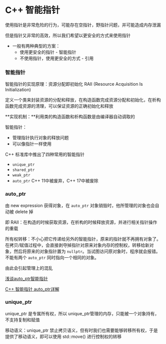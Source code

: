 # C++ 智能指针

使用指针是非常危险的行为，可能存在空指针，野指针问题，并可能造成内存泄漏

但是指针又非常的高效，所以我们希望以更安全的方式来使用指针



+ 一般有两种典型的方案：
  + 使用更安全的指针 - 智能指针
  + 不使用指针，使用更安全的方式 - 引用



### 智能指针

智能指针的实现原理：资源分配即初始化 RAII (Resource Acquisition Is Initialization)

定义一个类来封装资源的分配和释放，在构造函数完成资源分配和初始化，在析构函数完成资源的清理，可以保证资源的正确初始化和释放

**实现机制：**利用类的构造函数和析构函数是由编译器自动调取的



智能指针：

+ 管理指针执行对象的释放问题
+ 可以像指针一样使用



C++ 标准库中推出了四种常用的智能指针

+ `unique_ptr`
+ `shared_ptr`
+ `weak_ptr`
+ `auto_ptr` C++ 11中被废弃，C++ 17中被废除



### auto_ptr

由 new expression 获得对象，在 `auto_ptr` 对象销毁时，他所管理的对象也会自动被 delete 掉

即 RAII：在构造的时候获取资源，在析构的时候释放资源，并进行相关指针操作的重载

所有权转移：不小心把它传递给另外的智能指针，原来的指针就不再拥有对象了。在拷贝/赋值过程中，会直接剥夺掉指针对原来对象内存的控制权，转移给新对象，然后将原来的对象指针置为 `nullptr`。当试图访问原对象时，程序就会报错。不能有两个 `auto_ptr` 同时指向一个相同的对象。

由此会引起管理上的混乱

[浅谈auto_ptr智能指针](https://blog.csdn.net/qq_34992845/article/details/68939527)

[C++ 智能指针 auto_ptr详解](https://blog.csdn.net/gatieme/article/details/50939155)



### unique_ptr

unique_ptr 是专属所有权，所以 unique_ptr管理的内存，只能被一个对象持有，不支持复制和赋值

移动语义：unique_ptr 禁止拷贝语义，但有时我们也需要能够转移所有权，于是提供了移动语义，即可以使用 std::move() 进行控制权的转移